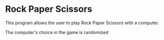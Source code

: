 # Rock Paper Scissors

This program allows the user to play Rock Paper Scissors with a computer.

The computer's choice in the game is randomized
